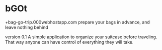 # bGOt


+bag-go-trip.000webhostapp.com
 prepare your bags in advance, and leave nothing behind
 

 version 0.1
 A simple application to organize your suitcase before traveling.
 That way anyone can have control of everything they will take.
